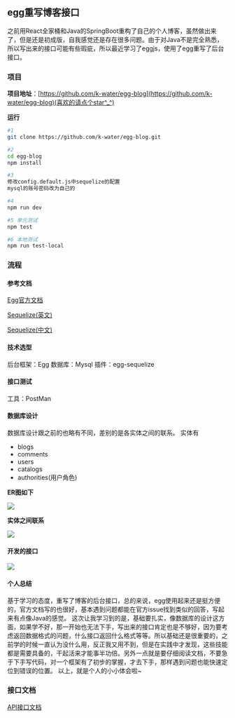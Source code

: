 ## egg重写博客接口
之前用React全家桶和Java的SpringBoot重构了自己的个人博客，虽然做出来了，但是还是初成版，自我感觉还是存在很多问题。由于对Java不是完全熟悉，所以写出来的接口可能有些瑕疵，所以最近学习了eggjs，使用了egg重写了后台接口。

### 项目
**项目地址**：[https://github.com/k-water/egg-blog](https://github.com/k-water/egg-blog)(喜欢的请点个star^_^)

**运行**

``` bash
#1
git clone https://github.com/k-water/egg-blog.git

#2 
cd egg-blog
npm install

#3
修改config.default.js中sequelize的配置
mysql的账号密码改为自己的

#4
npm run dev

#5 单元测试
npm test

#6 本地测试
npm run test-local
```
### 流程

#### 参考文档
[Egg官方文档](eggjs.org/zh-cn/intro/)

[Sequelize(英文)](http://docs.sequelizejs.com/manual/installation/getting-started.html)

[Sequelize(中文)](https://github.com/demopark/sequelize-docs-Zh-CN)

#### 技术选型

后台框架：Egg
数据库：Mysql
插件：egg-sequelize
#### 接口测试

工具：PostMan

#### 数据库设计

数据库设计跟之前的也略有不同，差别的是各实体之间的联系。
实体有
> 
* blogs
* comments
* users
* catalogs
* authorities(用户角色)

**ER图如下**

![](https://oc1gyfe6q.qnssl.com/18-3-15/51890030.jpg)

**实体之间联系**

![](https://oc1gyfe6q.qnssl.com/18-3-15/91803747.jpg)

#### 开发的接口

![](https://oc1gyfe6q.qnssl.com/18-3-15/50736292.jpg)

#### 个人总结

基于学习的态度，重写了博客的后台接口，总的来说，egg使用起来还是挺方便的，官方文档写的也很好，基本遇到问题都能在官方issue找到类似的回答，写起来有点像Java的感觉。
这次让我学习到的是，基础要扎实，像数据库的设计这方面，如果学不好，那一开始也无法下手，写出来的接口肯定也是不够好，因为要考虑返回数据格式的问题，什么接口返回什么格式等等。所以基础还是很重要的，之前学的时候一直认为没什么用，反正我又用不到，但是在实践中才发现，这些技能都是需要具备的，干起活来才能事半功倍。另外一点就是要仔细阅读文档，不要急于下手写代码，对一个框架有了初步的掌握，才去下手，那样遇到问题也能快速定位到错误的位置。
以上，就是个人的小小体会啦~

### 接口文档

[API接口文档](http://sunshinelzb.coding.me/)
